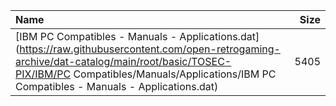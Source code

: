 |Name|Size|
|:---|---:|
|[IBM PC Compatibles - Manuals - Applications.dat](https://raw.githubusercontent.com/open-retrogaming-archive/dat-catalog/main/root/basic/TOSEC-PIX/IBM/PC Compatibles/Manuals/Applications/IBM PC Compatibles - Manuals - Applications.dat)|5405|
